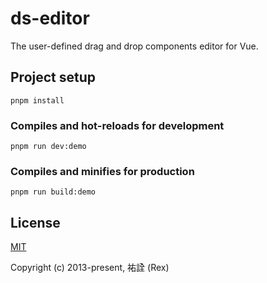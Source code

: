 # ds-editor
The user-defined drag and drop components editor for Vue.

## Project setup
```
pnpm install
```

### Compiles and hot-reloads for development
```
pnpm run dev:demo
```

### Compiles and minifies for production
```
pnpm run build:demo
```

## License

[MIT](https://opensource.org/licenses/MIT)

Copyright (c) 2013-present, 祐詮 (Rex)